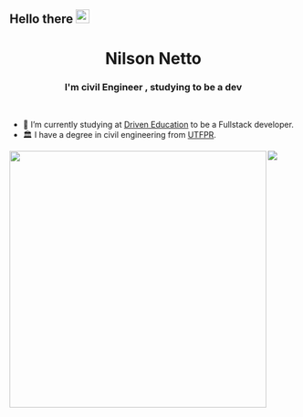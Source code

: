 <h2> Hello there <img src="https://github.com/TheDudeThatCode/TheDudeThatCode/blob/master/Assets/Hi.gif" width="24" /> </h2>

<div align="center">
  <h1>Nilson Netto</h1>
  <h3>I'm civil Engineer , studying to be a dev</h3><br>
</div>

- 🔭 I’m currently studying at [Driven Education](https://www.driven.com.br/) to be a Fullstack developer.
- :classical_building: I have a degree in civil engineering from [UTFPR](http://www.utfpr.edu.br/).

<img align="left" width="450" src="https://github-readme-stats.vercel.app/api?username=nilsonnetto&show_icons=true&theme=cobalt&count_private=true&hide=stars,issues" />
<img align="left" src="https://github-readme-stats.vercel.app/api/top-langs/?username=nilsonnetto&layout=compact" />

<!--
**NilsonNetto/NilsonNetto** is a ✨ _special_ ✨ repository because its `README.md` (this file) appears on your GitHub profile.

Here are some ideas to get you started:


- 🌱 I’m currently learning ...
- 👯 I’m looking to collaborate on ...
- 🤔 I’m looking for help with ...
- 💬 Ask me about ...
- 📫 How to reach me: ...
- ⚡ Fun fact: ...
-->
